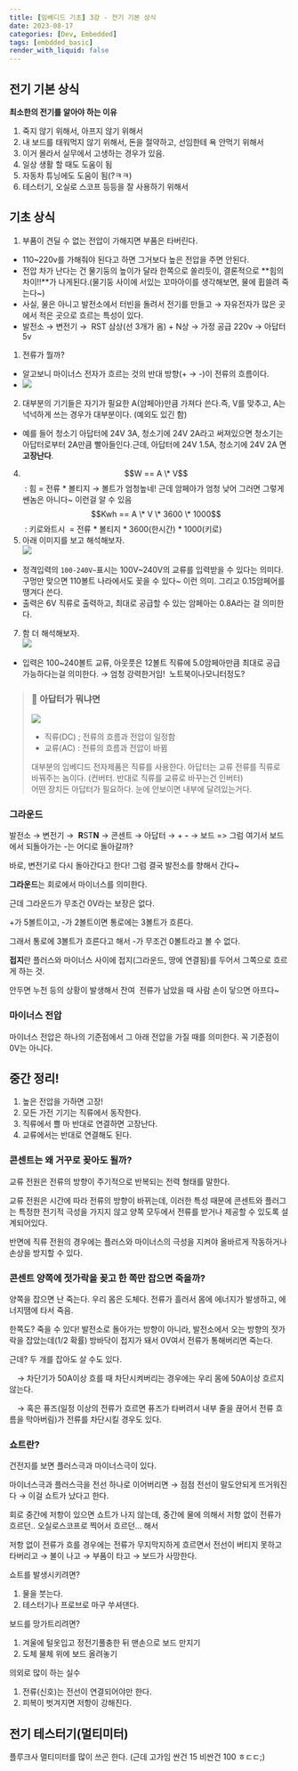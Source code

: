```yaml
---
title: [임베디드 기초] 3강 - 전기 기본 상식
date: 2023-08-17
categories: [Dev, Embedded]
tags: [embdded_basic]
render_with_liquid: false
---
```


## 전기 기본 상식

**최소한의 전기를 알아야 하는 이유**

1. 죽지 않기 위해서, 아프지 않기 위해서
2. 내 보드를 태워먹지 않기 위해서, 돈을 절약하고, 선임한테 욕 안먹기 위해서
3. 이거 몰라서 실무에서 고생하는 경우가 있음.
4. 일상 생활 할 때도 도움이 됨
5. 자동차 튜닝에도 도움이 됨(?ㅋㅋ)
6. 테스터기, 오실로 스코프 등등을 잘 사용하기 위해서

  

## 기초 상식

1. 부품이 견딜 수 없는 전압이 가해지면 부품은 타버린다. 
- 110~220v를 가해줘야 된다고 하면 그거보다 높은 전압을 주면 안된다.
- 전압 차가 난다는 건 물기둥의 높이가 달라 한쪽으로 쏠리듯이, 결론적으로 **힘의 차이!!**가 나게된다.(물기둥 사이에 서있는 꼬마아이를 생각해보면, 물에 휩쓸려 죽는다~)
- 사실, 물은 아니고 발전소에서 터빈을 돌려서 전기를 만들고 → 자유전자가 많은 곳에서 적은 곳으로 흐르는 특성이 있다. 
- 발전소 → 변전기 →  RST 삼상(선 3개가 옴) + N상 → 가정 공급 220v → 아답터 5v

1. 전류가 뭘까?

- 알고보니 마이너스 전자가 흐르는 것의 반대 방향(+ → -)이 전류의 흐름이다.
- ![](assets/img/Embedded_Basic/#3/image.png)
2. 대부분의 기기들은 자기가 필요한 A(암페아)만큼 가져다 쓴다.즉, V를 맞추고, A는 넉넉하게 쓰는 경우가 대부분이다. (예외도 있긴 함)
- 예를 들어 청소기 아답터에 24V 3A, 청소기에 24V 2A라고 써져있으면 청소기는 아답터로부터 2A만큼 빨아들인다.근데, 아답터에 24V 1.5A, 청소기에 24V 2A 면 **고장난다**.
4. $$W == A \* V$$ : 힘 = 전류 \* 볼티지 → 볼트가 엄청높네! 근데 암페아가 엄청 낮어 그러면 그렇게 쎈놈은 아니다~ 이런걸 알 수 있음$$Kwh == A \* V \* 3600 \* 1000$$ : 키로와트시  = 전류 \* 볼티지 \* 3600(한시간) \* 1000(키로)
5. 아래 이미지를 보고 해석해보자.  
![](assets/img/Embedded_Basic/#3/861f252a-015b-4494-914b-6eaa9289df98.png)  
- 정격입력의 `100-240V~`표시는 100V~240V의 교류를 입력받을 수 있다는 의미다. 구멍만 맞으면 110볼트 나라에서도 꽂을 수 있다~ 이런 의미. 그리고 0.15암페어를 땡겨다 쓴다.
- 출력은 6V 직류로 출력하고, 최대로 공급할 수 있는 암페아는 0.8A라는 걸 의미한다.
7. 함 더 해석해보자.  
![](assets/img/Embedded_Basic/#3/image2.png)  
- 입력은 100~240볼트 교류, 아웃풋은 12볼트 직류에 5.0암페아만큼 최대로 공급 가능하다는걸 의미한다. → 엄청 강력한거임!  노트북이나모니터정도?

  

> ### 🤔 아답터가 뭐냐면
> 
> ![](Files/b5ca1b77-a776-4b1d-8e11-a03f99ee365b.png)  
> 
> - 직류(DC) ; 전류의 흐름과 전압이 일정함
> - 교류(AC) : 전류의 흐름과 전압이 바뀜
> 
> 대부분의 임베디드 전자제품은 직류를 사용한다. 아답터는 교류 전류를 직류로 바꿔주는 놈이다. (컨버터. 반대로 직류를 교류로 바꾸는건 인버터)  
> 어떤 장치든 아답터가 필요하다. 눈에 안보이면 내부에 달려있는거다.  

  

### 그라운드

발전소 → 변전기 →  **R**ST**N** → 콘센트 → 아답터 → + **\-** → 보드 => 그럼 여기서 보드에서 되돌아가는 -는 어디로 돌아갈까?

바로, 변전기로 다시 돌아간다고 한다! 그럼 결국 발전소를 향해서 간다~

**그라운드**는 회로에서 마이너스를 의미한다. 

  

근데 그라운드가 무조건 0V라는 보장은 없다.

+가 5볼트이고, -가 2볼트이면 통로에는 3볼트가 흐른다.

그래서 통로에 3볼트가 흐른다고 해서 -가 무조건 0볼트라고 볼 수 없다.

**접지**란 플러스와 마이너스 사이에 접지(그라운드, 땅에 연결됨)를 두어서 그쪽으로 흐르게 하는 것.

안두면 누전 등의 상황이 발생해서 잔여  전류가 남았을 때 사람 손이 닿으면 아프다~

  

### 마이너스 전압

마이너스 전압은 하나의 기준점에서 그 아래 전압을 가질 때를 의미한다. 꼭 기준점이 0V는 아니다.

  

## 중간 정리!

1. 높은 전압을 가하면 고장!
2. 모든 가전 기기는 직류에서 동작한다.
3. 직류에서 쁠 마 반대로 연결하면 고장난다.
4. 교류에서는 반대로 연결해도 된다.

  

### 콘센트는 왜 거꾸로 꽂아도 될까?

교류 전원은 전류의 방향이 주기적으로 반복되는 전력 형태를 말한다.

교류 전원은 시간에 따라 전류의 방향이 바뀌는데, 이러한 특성 때문에 콘센트와 플러그는 특정한 전기적 극성을 가지지 않고 양쪽 모두에서 전류를 받거나 제공할 수 있도록 설계되어있다.

반면에 직류 전원의 경우에는 플러스와 마이너스의 극성을 지켜야 올바르게 작동하거나 손상을 방지할 수 있다.

  

### 콘센트 양쪽에 젓가락을 꽂고 한 쪽만 잡으면 죽을까?

양쪽을 잡으면 난 죽는다. 우리 몸은 도체다. 전류가 흘러서 몸에 에너지가 발생하고, 에너지땜에 타서 죽음.

한쪽도? 죽을 수 있다! 발전소로 돌아가는 방향이 아니라, 발전소에서 오는 방향의 젓가락을 잡았는데(1/2 확률) 방바닥이 접지가 돼서 0V여서 전류가 통해버리면 죽는다.

근데? 두 개를 잡아도 살 수도 있다.

 → 차단기가 50A이상 흐를 때 차단시켜버리는 경우에는 우리 몸에 50A이상 흐르지 않는다.

 → 혹은 퓨즈(일정 이상의 전류가 흐르면 퓨즈가 타버려서 내부 줄을 끊어서 전류 흐름을 막아버림)가 전류를 차단시킬 경우도 있다.

  

### 쇼트란?

건전지를 보면 플러스극과 마이너스극이 있다.

마이너스극과 플러스극을 전선 하나로 이어버리면 → 점점 전선이 말도안되게 뜨거워진다 → 이걸 쇼트가 났다고 한다.

  

회로 중간에 저항이 있으면 쇼트가 나지 않는데, 중간에 물에 의해서 저항 없이 전류가 흐르던.. 오실로스코프로 찍어서 흐르던... 해서

저항 없이 전류가 흐를 경우에는 전류가 무지막지하게 흐르면서 전선이 버티지 못하고 타버리고 → 불이 나고 → 부품이 타고 → 보드가 사망한다.

  

쇼트를 발생시키려면?  

1. 물을 붓는다.
2. 테스터기나 프로브로 마구 쑤셔댄다.

  

보드를 망가트리려면?

1. 겨울에 털옷입고 정전기풀충한 뒤 맨손으로 보드 만지기
2. 도체 물체 위에 보드 올려놓기

  
의외로 많이 하는 실수  

1. 전류(신호)는 전선이 연결되어야만 한다.
2. 피복이 벗겨지면 저항이 강해진다.

  

## 전기 테스터기(멀티미터)

플루크사 멀티미터를 많이 쓰곤 한다. (근데 고가임 싼건 15 비싼건 100 ㅎㄷㄷ;)
